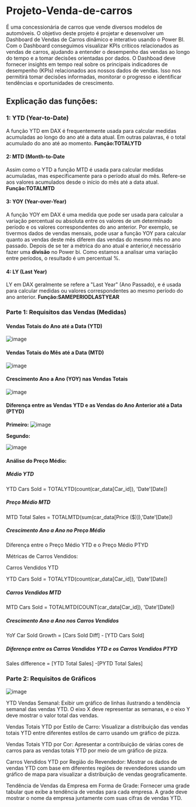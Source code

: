 # Projeto-Venda-de-carros
É uma concessionária de carros que vende diversos modelos de automóveis. 
O objetivo deste projeto é projetar e desenvolver um Dashboard de Vendas de Carros dinâmico e interativo usando o Power BI. Com o Dashboard conseguimos visualizar KPIs críticos relacionados as vendas de carros, ajudando a entender o desempenho das vendas ao longo do tempo e a tomar decisões orientadas por dados.
O Dashboad deve fornecer insights em tempo real sobre os principais indicadores de desempenho (KPIs) relacionados aos nossos dados de vendas. Isso nos permitirá tomar decisões informadas, monitorar o progresso e identificar tendências e oportunidades de crescimento.
## Explicação das funções:
### 1: YTD (Year-to-Date) 
A função YTD em DAX é frequentemente usada para calcular medidas acumuladas ao longo do ano até a data atual.
Em outras palavras, é o total acumulado do ano até ao momento.
**Função:TOTALYTD**


#### 2: MTD (Month-to-Date
Assim como o YTD a função MTD é usada para calcular medidas acumuladas, mas especificamente para o período atual do mês.
Refere-se aos valores acumulados desde o início do mês até a data atual.
**Função:TOTALMTD**


#### 3: YOY (Year-over-Year)
A função YOY em DAX é uma medida que pode ser usada para calcular a variação percentual ou absoluta entre os valores de um determinado período e os valores correspondentes do ano anterior. Por exemplo, se  tivermos dados de vendas mensais, pode usar a função YOY para calcular quanto as vendas deste mês diferem das vendas do mesmo mês no ano passado.
Depois de se ter a métrica do ano atual e anterior,é necessário fazer uma <b>divisão</b> no Power bi.
Como estamos a analisar uma variação entre períodos, o resultado é um percentual %.


#### 4: LY (Last Year)
LY em DAX geralmente se refere a "Last Year" (Ano Passado), e é usada para calcular medidas ou valores correspondentes ao mesmo período do ano anterior.
**Função:SAMEPERIODLASTYEAR**

### Parte 1: Requisitos das Vendas (Medidas)
#### Vendas Totais do Ano até a Data (YTD) 
![image](https://github.com/lagmagalhaes/Projeto-Venda-de-carros-PBI/assets/166879716/6e93617b-0a9b-4319-b2d8-e8404c3f4f2d)


#### Vendas Totais do Mês até a Data (MTD)
![image](https://github.com/lagmagalhaes/Projeto-Venda-de-carros-PBI/assets/166879716/8d8e9fb8-b2a6-4ae0-95d9-73ddc4dc44f4)


#### Crescimento Ano a Ano (YOY) nas Vendas Totais
![image](https://github.com/lagmagalhaes/Projeto-Venda-de-carros-PBI/assets/166879716/701365c3-4aae-403a-88d0-c9a62a4a45ae)


#### Diferença entre as Vendas YTD e as Vendas do Ano Anterior até a Data (PTYD)
**Primeiro:**
![image](https://github.com/lagmagalhaes/Projeto-Venda-de-carros-PBI/assets/166879716/c179bb45-0daf-403a-9c99-4fc14b8ff336)

**Segundo:**

![image](https://github.com/lagmagalhaes/Projeto-Venda-de-carros-PBI/assets/166879716/a3d8dd40-79fe-4a83-b43b-e2698bad39c1)


#### Análise do Preço Médio:
##### Médio YTD
YTD Cars Sold = TOTALYTD(count(car_data[Car_id]), 'Date'[Date])

##### Preço Médio MTD
MTD Total Sales = TOTALMTD(sum(car_data[Price ($)]),'Date'[Date])

##### Crescimento Ano a Ano no Preço Médio
<p>Diferença entre o Preço Médio YTD e o Preço Médio PTYD</p>
<p>Métricas de Carros Vendidos:</p>
<p>Carros Vendidos YTD</p>
YTD Cars Sold = TOTALYTD(count(car_data[Car_id]), 'Date'[Date])

##### Carros Vendidos MTD
MTD Cars Sold = TOTALMTD(COUNT(car_data[Car_id]), 'Date'[Date])

##### Crescimento Ano a Ano nos Carros Vendidos
YoY Car Sold Growth = [Cars Sold Diff] - [YTD Cars Sold]

##### Diferença entre os Carros Vendidos YTD e os Carros Vendidos PTYD
Sales difference = [YTD Total Sales] -[PYTD Total Sales]

### Parte 2: Requisitos de Gráficos

![image](https://github.com/lagmagalhaes/Projeto-Venda-de-carros/assets/166879716/76054307-800a-4faa-ba10-67e27b9d6b38)

<p>YTD  Vendas Semanal: Exibir um gráfico de linhas ilustrando a tendência semanal das vendas YTD. O eixo X deve representar as semanas, e o eixo Y deve mostrar o valor total das vendas.</p>

<p>Vendas Totais YTD por Estilo de Carro: Visualizar a distribuição das vendas totais YTD entre diferentes estilos de carro usando um gráfico de pizza.</p>

<p>Vendas Totais YTD por Cor: Apresentar a contribuição de várias cores de carros para as vendas totais YTD por meio de um gráfico de pizza.</p>

<p>Carros Vendidos YTD por Região do Revendedor: Mostrar os dados de vendas YTD com base em diferentes regiões de revendedores usando um gráfico de mapa para visualizar a distribuição de vendas geograficamente.</p>

<p>Tendência de Vendas da Empresa em Forma de Grade: Fornecer uma grade tabular que exibe a tendência de vendas para cada empresa. A grade deve mostrar o nome da empresa juntamente com suas cifras de vendas YTD.</p>


